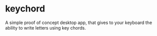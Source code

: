 keychord
========

A simple proof of concept desktop app, that gives to your keyboard the ability to write letters using key chords.
